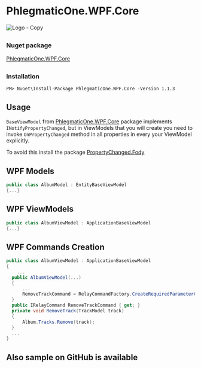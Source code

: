 # PhlegmaticOne.WPF.Core
![Logo - Copy](https://user-images.githubusercontent.com/73738250/192877116-bf055039-8220-4ec7-bec0-66c1e269910f.png)
##

### Nuget package
[PhlegmaticOne.WPF.Core](https://www.nuget.org/packages/PhlegmaticOne.WPF.Core/)
##

### Installation
```
PM> NuGet\Install-Package PhlegmaticOne.WPF.Core -Version 1.1.3
```
## Usage
```BaseViewModel``` from [PhlegmaticOne.WPF.Core](https://www.nuget.org/packages/PhlegmaticOne.WPF.Core/) package implements ```INotifyPropertyChanged```, but in ViewModels that you will create you need to invoke ```OnPropertyChanged``` method in all properties in every your ViewModel explicitly.

To avoid this install the package [PropertyChanged.Fody](https://www.nuget.org/packages/PropertyChanged.Fody/)

## WPF Models
```csharp
public class AlbumModel : EntityBaseViewModel
{...}
```

## WPF ViewModels
```csharp
public class AlbumViewModel : ApplicationBaseViewModel
{...}
```

## WPF Commands Creation
```csharp
public class AlbumViewModel : ApplicationBaseViewModel
{
	...
  public AlbumViewModel(...)
  {
      ...
      RemoveTrackCommand = RelayCommandFactory.CreateRequiredParameterCommand<TrackModel>(RemoveTrack);
  }
  public IRelayCommand RemoveTrackCommand { get; }
  private void RemoveTrack(TrackModel track)
  {
      Album.Tracks.Remove(track);
  }
  ...
}
```

## Also sample on GitHub is available
